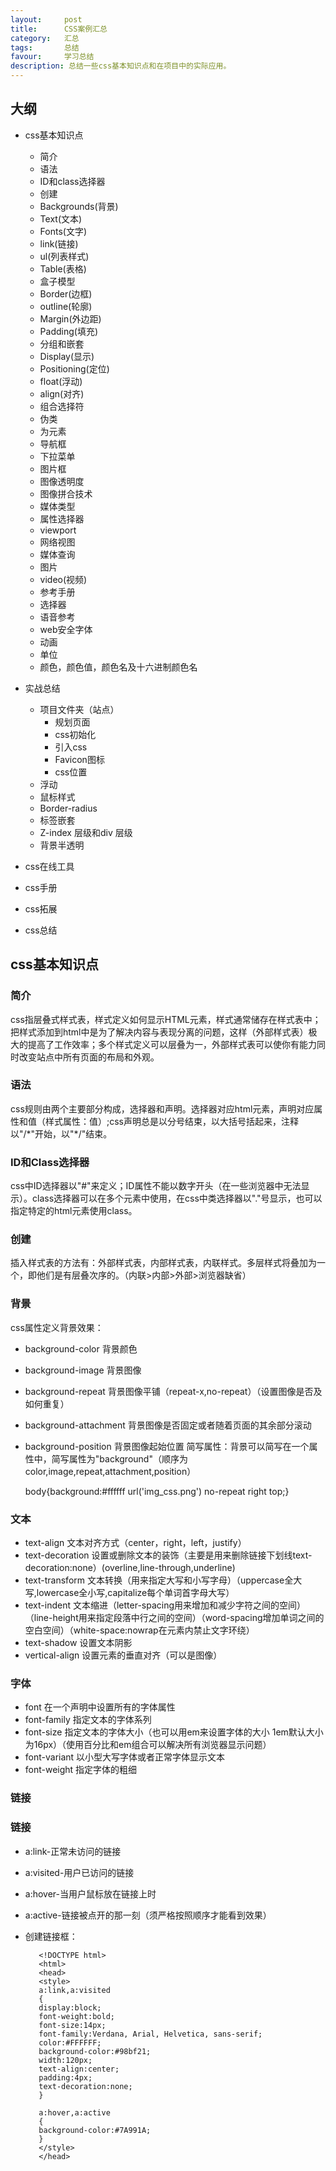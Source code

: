 ```yaml
---
layout:     post
title:      CSS案例汇总
category:   汇总
tags:       总结
favour:     学习总结
description: 总结一些css基本知识点和在项目中的实际应用。
---
```


## 大纲

* css基本知识点
  * 简介
  * 语法
  * ID和class选择器
  * 创建
  * Backgrounds(背景)
  * Text(文本)
  * Fonts(文字)
  * link(链接)
  * ul(列表样式)
  * Table(表格)
  * 盒子模型
  * Border(边框)
  * outline(轮廓)
  * Margin(外边距)
  * Padding(填充)
  * 分组和嵌套
  * Display(显示)
  * Positioning(定位)
  * float(浮动)
  * align(对齐)
  * 组合选择符
  * 伪类
  * 为元素
  * 导航框
  * 下拉菜单
  * 图片框
  * 图像透明度
  * 图像拼合技术
  * 媒体类型
  * 属性选择器
  * viewport
  * 网络视图
  * 媒体查询
  * 图片
  * video(视频)
  * 参考手册
  * 选择器
  * 语音参考
  * web安全字体
  * 动画
  * 单位
  * 颜色，颜色值，颜色名及十六进制颜色名

* 实战总结
  * 项目文件夹（站点）
    * 规划页面
    * css初始化
    * 引入css
    * Favicon图标
    * css位置
  * 浮动
  * 鼠标样式
  * Border-radius
  * 标签嵌套
  * Z-index 层级和div 层级
  * 背景半透明
* css在线工具
* css手册
* css拓展
* css总结

## css基本知识点
### 简介
css指层叠式样式表，样式定义如何显示HTML元素，样式通常储存在样式表中；把样式添加到html中是为了解决内容与表现分离的问题，这样（外部样式表）极大的提高了工作效率；多个样式定义可以层叠为一，外部样式表可以使你有能力同时改变站点中所有页面的布局和外观。
### 语法
css规则由两个主要部分构成，选择器和声明。选择器对应html元素，声明对应属性和值（样式属性：值）;css声明总是以分号结束，以大括号括起来，注释以"/\*"开始，以"\*/"结束。
### ID和Class选择器
css中ID选择器以"\#"来定义；ID属性不能以数字开头（在一些浏览器中无法显示）。class选择器可以在多个元素中使用，在css中类选择器以"."号显示，也可以指定特定的html元素使用class。
### 创建
插入样式表的方法有：外部样式表，内部样式表，内联样式。多层样式将叠加为一个，即他们是有层叠次序的。（内联>内部>外部>浏览器缺省）
### 背景
css属性定义背景效果：
* background-color 背景颜色
* background-image 背景图像
* background-repeat 背景图像平铺（repeat-x,no-repeat）（设置图像是否及如何重复）
* background-attachment 背景图像是否固定或者随着页面的其余部分滚动
* background-position 背景图像起始位置
简写属性：背景可以简写在一个属性中，简写属性为"background"（顺序为color,image,repeat,attachment,position）

    body{background:#ffffff
    url('img_css.png') no-repeat right top;}

### 文本
* text-align 文本对齐方式（center，right，left，justify）
* text-decoration 设置或删除文本的装饰（主要是用来删除链接下划线text-decoration:none）(overline,line-through,underline)
* text-transform 文本转换（用来指定大写和小写字母）（uppercase全大写,lowercase全小写,capitalize每个单词首字母大写）
* text-indent 文本缩进（letter-spacing用来增加和减少字符之间的空间）（line-height用来指定段落中行之间的空间）（word-spacing增加单词之间的空白空间）（white-space:nowrap在元素内禁止文字环绕）
* text-shadow 设置文本阴影
* vertical-align 设置元素的垂直对齐（可以是图像）

### 字体
* font 在一个声明中设置所有的字体属性
* font-family 指定文本的字体系列
* font-size 指定文本的字体大小（也可以用em来设置字体的大小 1em默认大小为16px）（使用百分比和em组合可以解决所有浏览器显示问题）
* font-variant 以小型大写字体或者正常字体显示文本
* font-weight 指定字体的粗细

### 链接
### 链接
* a:link-正常未访问的链接
* a:visited-用户已访问的链接
* a:hover-当用户鼠标放在链接上时
* a:active-链接被点开的那一刻（须严格按照顺序才能看到效果）
* 创建链接框：

         <!DOCTYPE html>
         <html>
         <head>
         <style>
         a:link,a:visited
         {
         display:block;
         font-weight:bold;
         font-size:14px;
         font-family:Verdana, Arial, Helvetica, sans-serif;
         color:#FFFFFF;
         background-color:#98bf21;
         width:120px;
         text-align:center;
         padding:4px;
         text-decoration:none;
         }

         a:hover,a:active
         {
         background-color:#7A991A;
         }
         </style>
         </head>





